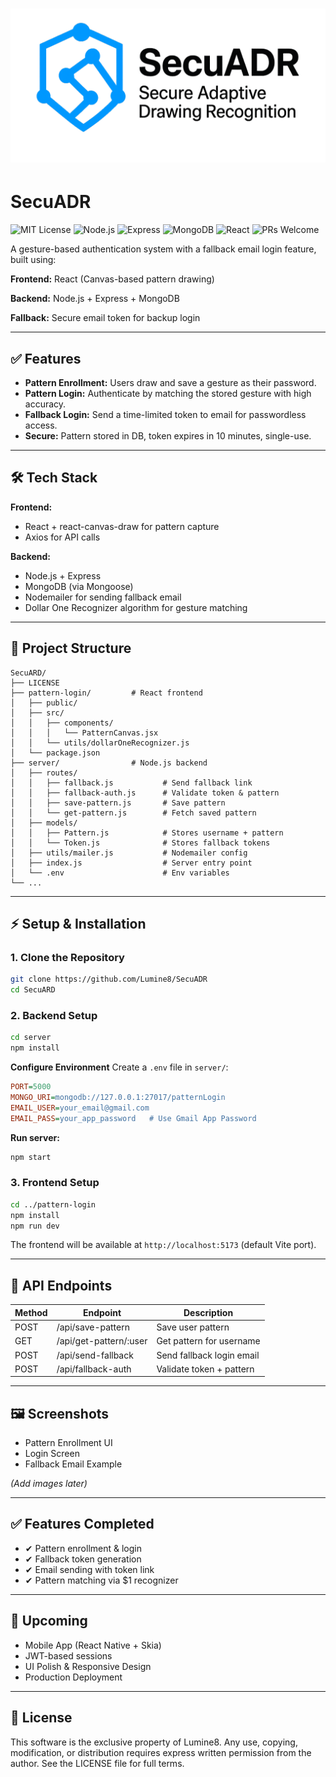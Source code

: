 # ![SecuADR Logo](pattern-login/src/assets/logoRmvBg.png)

# SecuADR

![MIT License](https://img.shields.io/badge/license-MIT-green.svg)
![Node.js](https://img.shields.io/badge/Backend-Node.js-brightgreen)
![Express](https://img.shields.io/badge/Framework-Express-blue)
![MongoDB](https://img.shields.io/badge/Database-MongoDB-green)
![React](https://img.shields.io/badge/Frontend-React-blue)
![PRs Welcome](https://img.shields.io/badge/PRs-welcome-brightgreen.svg)

A gesture-based authentication system with a fallback email login feature, built using:

**Frontend:** React (Canvas-based pattern drawing)

**Backend:** Node.js + Express + MongoDB

**Fallback:** Secure email token for backup login

---

## ✅ Features

- **Pattern Enrollment:** Users draw and save a gesture as their password.
- **Pattern Login:** Authenticate by matching the stored gesture with high accuracy.
- **Fallback Login:** Send a time-limited token to email for passwordless access.
- **Secure:** Pattern stored in DB, token expires in 10 minutes, single-use.

---

## 🛠 Tech Stack

**Frontend:**

- React + react-canvas-draw for pattern capture
- Axios for API calls

**Backend:**

- Node.js + Express
- MongoDB (via Mongoose)
- Nodemailer for sending fallback email
- Dollar One Recognizer algorithm for gesture matching

---

## 📂 Project Structure

```
SecuARD/
├── LICENSE
├── pattern-login/         # React frontend
│   ├── public/
│   ├── src/
│   │   ├── components/
│   │   │   └── PatternCanvas.jsx
│   │   └── utils/dollarOneRecognizer.js
│   └── package.json
├── server/                # Node.js backend
│   ├── routes/
│   │   ├── fallback.js           # Send fallback link
│   │   ├── fallback-auth.js      # Validate token & pattern
│   │   ├── save-pattern.js       # Save pattern
│   │   └── get-pattern.js        # Fetch saved pattern
│   ├── models/
│   │   ├── Pattern.js            # Stores username + pattern
│   │   └── Token.js              # Stores fallback tokens
│   ├── utils/mailer.js           # Nodemailer config
│   ├── index.js                  # Server entry point
│   └── .env                      # Env variables
└── ...
```

---

## ⚡ Setup & Installation

### 1. Clone the Repository

```sh
git clone https://github.com/Lumine8/SecuADR
cd SecuARD
```

### 2. Backend Setup

```sh
cd server
npm install
```

**Configure Environment**
Create a `.env` file in `server/`:

```ini
PORT=5000
MONGO_URI=mongodb://127.0.0.1:27017/patternLogin
EMAIL_USER=your_email@gmail.com
EMAIL_PASS=your_app_password   # Use Gmail App Password
```

**Run server:**

```sh
npm start
```

### 3. Frontend Setup

```sh
cd ../pattern-login
npm install
npm run dev
```

The frontend will be available at `http://localhost:5173` (default Vite port).

---

## 🔗 API Endpoints

| Method | Endpoint               | Description               |
| ------ | ---------------------- | ------------------------- |
| POST   | /api/save-pattern      | Save user pattern         |
| GET    | /api/get-pattern/:user | Get pattern for username  |
| POST   | /api/send-fallback     | Send fallback login email |
| POST   | /api/fallback-auth     | Validate token + pattern  |

---

## 🖼 Screenshots

- Pattern Enrollment UI
- Login Screen
- Fallback Email Example

_(Add images later)_

---

## ✅ Features Completed

- ✔ Pattern enrollment & login
- ✔ Fallback token generation
- ✔ Email sending with token link
- ✔ Pattern matching via $1 recognizer

---

## 🚀 Upcoming

- Mobile App (React Native + Skia)
- JWT-based sessions
- UI Polish & Responsive Design
- Production Deployment

---

## 📜 License

This software is the exclusive property of Lumine8. Any use, copying, modification, or distribution requires express written permission from the author. See the LICENSE file for full terms.
